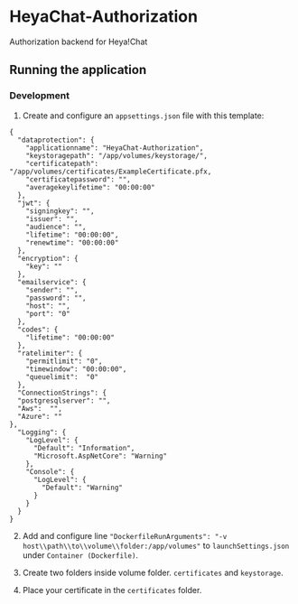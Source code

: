 # HeyaChat-Authorization
Authorization backend for Heya!Chat

## Running the application
### Development
1. Create and configure an `appsettings.json` file with this template:
```
{
  "dataprotection": {
    "applicationname": "HeyaChat-Authorization",
    "keystoragepath": "/app/volumes/keystorage/",
    "certificatepath": "/app/volumes/certificates/ExampleCertificate.pfx,
    "certificatepassword": "",
    "averagekeylifetime": "00:00:00"
  },
  "jwt": {
    "signingkey": "",
    "issuer": "",
    "audience": "",
    "lifetime": "00:00:00",
    "renewtime": "00:00:00"
  },
  "encryption": {
    "key": ""
  },
  "emailservice": {
    "sender": "",
    "password": "",
    "host": "",
    "port": "0"
  },
  "codes": {
    "lifetime": "00:00:00"
  },
  "ratelimiter": {
    "permitlimit": "0",
    "timewindow": "00:00:00",
    "queuelimit":  "0"
  },
  "ConnectionStrings": {
  "postgresqlserver": "",
  "Aws":  "",
  "Azure": ""
},
  "Logging": {
    "LogLevel": {
      "Default": "Information",
      "Microsoft.AspNetCore": "Warning"
    },
    "Console": {
      "LogLevel": {
        "Default": "Warning"
      }
    }
  }
}
```

2. Add and configure line `"DockerfileRunArguments": "-v host\\path\\to\\volume\\folder:/app/volumes"` to `launchSettings.json` under `Container (Dockerfile)`.

3. Create two folders inside volume folder. `certificates` and `keystorage`.

4. Place your certificate in the `certificates` folder.
